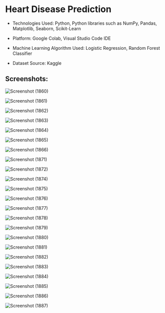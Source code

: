 # Heart Disease Prediction

* Technologies Used: Python, Python libraries such as NumPy, Pandas, Matplotlib, Seaborn, Scikit-Learn

* Platform: Google Colab, Visual Studio Code IDE

* Machine Learning Algorithm Used: Logistic Regression, Random Forest Classifier

* Dataset Source: Kaggle

<h2>Screenshots:</h2>


![Screenshot (1860)](https://github.com/DebajyotiTalukder2001/ML-Repo/assets/136104351/2da11f6d-7a5b-4ec1-80e7-29e05f8dca85)



![Screenshot (1861)](https://github.com/DebajyotiTalukder2001/ML-Repo/assets/136104351/82d79825-2655-4541-9149-b2d1197bea93)


![Screenshot (1862)](https://github.com/DebajyotiTalukder2001/ML-Repo/assets/136104351/cdebd735-b415-4e8d-bcc6-71d856067631)


![Screenshot (1863)](https://github.com/DebajyotiTalukder2001/ML-Repo/assets/136104351/1f8f655e-c8e5-4f75-bfbc-9f5168d33a77)



![Screenshot (1864)](https://github.com/DebajyotiTalukder2001/ML-Repo/assets/136104351/49e99402-9211-488e-9786-a00fb6039403)



![Screenshot (1865)](https://github.com/DebajyotiTalukder2001/ML-Repo/assets/136104351/3a3b0143-e10f-485d-8501-eec9978ab74c)




![Screenshot (1866)](https://github.com/DebajyotiTalukder2001/ML-Repo/assets/136104351/263c770b-3eb0-47bb-b798-afd27e86ceee)



![Screenshot (1871)](https://github.com/DebajyotiTalukder2001/ML-Repo/assets/136104351/4894907b-a8da-4345-bc74-39b7afe60ee9)


![Screenshot (1872)](https://github.com/DebajyotiTalukder2001/ML-Repo/assets/136104351/9b669f1a-11cc-4945-b3b8-61a2c4de6afc)



![Screenshot (1874)](https://github.com/DebajyotiTalukder2001/ML-Repo/assets/136104351/2a95512e-6969-4329-be6e-ee59520fee57)




![Screenshot (1875)](https://github.com/DebajyotiTalukder2001/ML-Repo/assets/136104351/e4fbe6fd-2a35-4d5c-886b-57a4e79b7aa7)




![Screenshot (1876)](https://github.com/DebajyotiTalukder2001/ML-Repo/assets/136104351/415972bf-f410-4483-8ac3-f958255c0a76)



![Screenshot (1877)](https://github.com/DebajyotiTalukder2001/ML-Repo/assets/136104351/86009379-f99f-4d08-b3f1-f8d6c424dbd2)




![Screenshot (1878)](https://github.com/DebajyotiTalukder2001/ML-Repo/assets/136104351/80a9285a-dcd3-42b3-a655-0efaab6e8131)



![Screenshot (1879)](https://github.com/DebajyotiTalukder2001/ML-Repo/assets/136104351/ed355120-16ca-4c88-9dbe-593c5bd10a72)




![Screenshot (1880)](https://github.com/DebajyotiTalukder2001/ML-Repo/assets/136104351/789d1943-44f0-4e6d-8810-44074e79f5f7)



![Screenshot (1881)](https://github.com/DebajyotiTalukder2001/ML-Repo/assets/136104351/370f8510-2f81-4c80-8d53-882f9cbe6189)




![Screenshot (1882)](https://github.com/DebajyotiTalukder2001/ML-Repo/assets/136104351/94920fee-9111-4a2e-b776-d25bf221352b)




![Screenshot (1883)](https://github.com/DebajyotiTalukder2001/ML-Repo/assets/136104351/ebf278c3-4f2d-4564-b04d-965ca349aa0d)



![Screenshot (1884)](https://github.com/DebajyotiTalukder2001/ML-Repo/assets/136104351/acf4657c-99ce-49cf-816b-ae356c1a59d5)



![Screenshot (1885)](https://github.com/DebajyotiTalukder2001/ML-Repo/assets/136104351/a9c0d513-42ad-4176-a18d-dacbb86beaed)



![Screenshot (1886)](https://github.com/DebajyotiTalukder2001/ML-Repo/assets/136104351/9e33f951-aebf-4cd4-9dd9-d7bf931b190c)


![Screenshot (1887)](https://github.com/DebajyotiTalukder2001/ML-Repo/assets/136104351/0f8852c0-3ced-433e-b48d-bec5aba53bbc)











